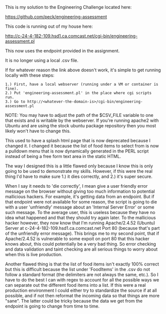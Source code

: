 This is my solution to the Engineering Challenge located here:

https://github.com/peck/engineering-assessment

This code is running out of my house here:

http://c-24-4-182-109.hsd1.ca.comcast.net/cgi-bin/engineering-assessment.pl

This now uses the endpoint provided in the assignment.

It is no longer using a local .csv file.

If for whatever reason the link above doesn't work, it's simple to get running locally with these steps:

	1.) First, have a local webserver (running under a VM or container is fine).
	2.) Put 'engineering-assessment.pl' in the place where cgi scripts run.
	3.) Go to http://<whatever-the-domain-is>/cgi-bin/engineering-assessment.pl

NOTE: You may have to adjust the path of the $CSV_FILE variable to one that exists and is writable by the webserver. If you're running apache2 with Ubuntu and are using the stock ubuntu package repository then you most likely won't have to change this.

This used to have a splash html page that is now deprecated because I changed it. I changed it because the list of food items to select from is now a pulldown menu that is now dynamically generated in the PERL script instead of being a free form text area in the static HTML.

The way I designed this is a little flawed only because I know this is only going to be used to demonstrate my skills.  However, if this were the real thing I'd have to make sure 1.) it dies correctly, and 2.) it's super secure.

When I say it needs to 'die correctly', I mean give a user friendly error message on the browser without giving too much information to potential mallicious hackers. For example, it's getting data from an endpoint.  But if that endpoint were not available for some reason, the script is going to die with a user 'unfriendly' message about an 'Internal Server Error' or some such message. To the average user, this is useless because they have no idea what happened and that they should try again later.  To the mallicious hacker however, they now know that I'm running Apache/2.4.52 (Ubuntu) Server at c-24-4-182-109.hsd1.ca.comcast.net Port 80 (because that's part of the unfriendly error message). This brings me to my second point, that if Apache/2.4.52 is vulnerable to some expoit on port 80 that this hacker knows about, this could potentially be a very bad thing. So error checking and data validation and taint checking are all serious things to worry about when this is live production.

Another flawed thing is that the list of food items isn't exactly 100% correct but this is difficult because the list under 'FoodItems' in the .csv do not follow a standard format (the delimiters are not always the same, etc.).  So I have to do the best I can with regex to account for all the possible ways we can separate out the different food items into a list. If this were a real production environment I could either try to standardize the source if at all possible, and if not then reformat the incoming data so that things are more "sane".  The latter could be tricky because the data we get from the endpoint is going to change from time to time.
